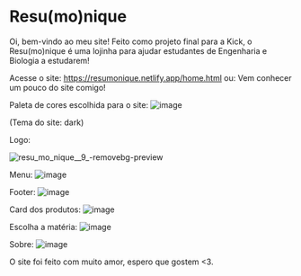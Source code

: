 # Resu(mo)nique

Oi, bem-vindo ao meu site!
Feito como projeto final para a Kick, o Resu(mo)nique é uma lojinha para ajudar estudantes de Engenharia e Biologia a estudarem!

Acesse o site: https://resumonique.netlify.app/home.html  ou:
Vem conhecer um pouco do site comigo!


Paleta de cores escolhida para o site:
![image](https://user-images.githubusercontent.com/102621446/193477923-dccedbfb-a5ad-41b2-8d5c-1dea4bacbb48.png)

(Tema do site: dark)

Logo:

![resu_mo_nique__9_-removebg-preview](https://user-images.githubusercontent.com/102621446/193477870-0a4818aa-56c6-4ee5-a107-b1f20494e805.png)

Menu:
![image](https://user-images.githubusercontent.com/102621446/193477897-3ce352aa-b669-4245-bb87-66242de1bc69.png)

Footer:
![image](https://user-images.githubusercontent.com/102621446/193477979-a3c02470-cbe2-45f0-9cda-264b260c0e27.png)

Card dos produtos:
![image](https://user-images.githubusercontent.com/102621446/197310773-04330bc9-9c0f-4c81-8122-6d8aa5d58a3f.png)

Escolha a matéria:
![image](https://user-images.githubusercontent.com/102621446/193478296-c6d8992d-cbdd-4dda-bdcf-5e9000e0d56e.png)

Sobre:
![image](https://user-images.githubusercontent.com/102621446/193478305-3ca4fe9a-6176-485f-977a-d729b47f92c2.png)


O site foi feito com muito amor, espero que gostem <3.
